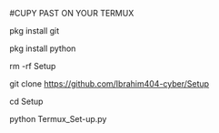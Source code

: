 #CUPY PAST ON YOUR TERMUX

pkg install git

pkg install python

rm -rf Setup

git clone https://github.com/Ibrahim404-cyber/Setup

cd Setup

python Termux_Set-up.py
